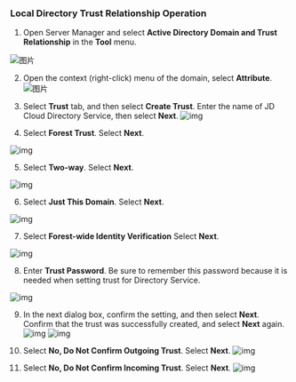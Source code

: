 ### Local Directory Trust Relationship Operation

1. Open Server Manager and select **Active Directory Domain and Trust Relationship** in the **Tool** menu.

![图片](https://github.com/jdcloudcom/cn/blob/joytaobao-ad-2019011501/image/DirectoryService/cn/Create-Local-AD-Trust-cn-1.png)

2. Open the context (right-click) menu of the domain, select **Attribute**.
![图片](https://github.com/jdcloudcom/cn/blob/joytaobao-ad-2019011501/image/DirectoryService/cn/Create-Local-AD-Trust-cn-2.png)

3. Select **Trust** tab, and then select **Create Trust**. Enter the name of JD Cloud Directory Service, then select **Next**.
![img](https://github.com/jdcloudcom/cn/blob/joytaobao-ad-2019011501/image/DirectoryService/cn/Create-Local-AD-Trust-cn-3.png)

4. Select **Forest Trust**. Select **Next**.

![img](https://github.com/jdcloudcom/cn/blob/joytaobao-ad-2019011501/image/DirectoryService/cn/Create-Local-AD-Trust-cn-4.png)

5. Select **Two-way**. Select **Next**.

![img](https://github.com/jdcloudcom/cn/blob/joytaobao-ad-2019011501/image/DirectoryService/cn/Create-Local-AD-Trust-cn-5.png)

6. Select **Just This Domain**. Select **Next**.

![img](https://github.com/jdcloudcom/cn/blob/joytaobao-ad-2019011501/image/DirectoryService/cn/Create-Local-AD-Trust-cn-6.png)

7. Select **Forest-wide Identity Verification** Select **Next**.

![img](https://github.com/jdcloudcom/cn/blob/joytaobao-ad-2019011501/image/DirectoryService/cn/Create-Local-AD-Trust-cn-7.png)

8. Enter **Trust Password**. Be sure to remember this password because it is needed when setting trust for Directory Service.

![img](https://github.com/jdcloudcom/cn/blob/joytaobao-ad-2019011501/image/DirectoryService/cn/Create-Local-AD-Trust-cn-8.png)

9. In the next dialog box, confirm the setting, and then select **Next**. Confirm that the trust was successfully created, and select **Next** again.
![img](https://github.com/jdcloudcom/cn/blob/joytaobao-ad-2019011501/image/DirectoryService/cn/Create-Local-AD-Trust-cn-9.png)
![img](https://github.com/jdcloudcom/cn/blob/joytaobao-ad-2019011501/image/DirectoryService/cn/Create-Local-AD-Trust-cn-10.png)

10. Select **No, Do Not Confirm Outgoing Trust**. Select **Next**.
![img](https://github.com/jdcloudcom/cn/blob/joytaobao-ad-2019011501/image/DirectoryService/cn/Create-Local-AD-Trust-cn-11.png)

11. Select **No, Do Not Confirm Incoming Trust**. Select **Next**.
![img](https://github.com/jdcloudcom/cn/blob/joytaobao-ad-2019011501/image/DirectoryService/cn/Create-Local-AD-Trust-cn-12.png)